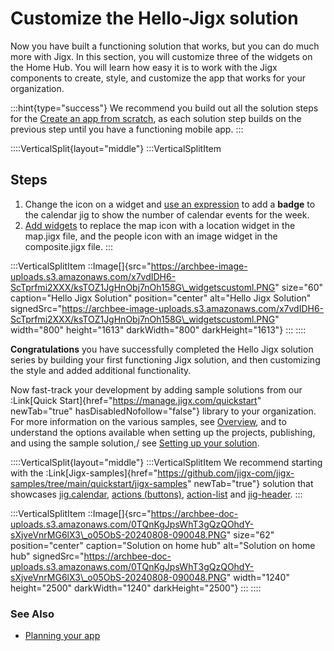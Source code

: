 # Customize the Hello-Jigx solution

Now you have built a functioning solution that works, but you can do much more with Jigx. In this section, you will customize three of the widgets on the Home Hub. You will learn how easy it is to work with the Jigx components to create, style, and customize the app that works for your organization.

:::hint{type="success"} We recommend you build out all the solution steps for the [Create an app from scratch](customize-the-hello-jigx-solution.md), as each solution step builds on the previous step until you have a functioning mobile app. :::

::::VerticalSplit{layout="middle"} :::VerticalSplitItem

## Steps

1. Change the icon on a widget and [use an expression](change-an-icon-and-add-a-badge.md) to add a **badge** to the calendar jig to show the number of calendar events for the week.
2. [Add widgets](add-widgets.md) to replace the map icon with a location widget in the map.jigx file, and the people icon with an image widget in the composite.jigx file. :::

:::VerticalSplitItem ::Image\[]{src="https://archbee-image-uploads.s3.amazonaws.com/x7vdIDH6-ScTprfmi2XXX/ksTOZ1JgHnObj7nOh158G\_widgetscustoml.PNG" size="60" caption="Hello Jigx Solution" position="center" alt="Hello Jigx Solution" signedSrc="https://archbee-image-uploads.s3.amazonaws.com/x7vdIDH6-ScTprfmi2XXX/ksTOZ1JgHnObj7nOh158G\_widgetscustoml.PNG" width="800" height="1613" darkWidth="800" darkHeight="1613"} ::: ::::

**Congratulations** you have successfully completed the Hello Jigx solution series by building your first functioning Jigx solution, and then customizing the style and added additional functionality.

Now fast-track your development by adding sample solutions from our :Link\[Quick Start]{href="https://manage.jigx.com/quickstart" newTab="true" hasDisabledNofollow="false"} library to your organization. For more information on the various samples, see [Overview](customize-the-hello-jigx-solution.md), and to understand the options available when setting up the projects, publishing, and using the sample solution,/ see [Setting up your solution](customize-the-hello-jigx-solution.md).

::::VerticalSplit{layout="middle"} :::VerticalSplitItem We recommend starting with the :Link\[Jigx-samples]{href="https://github.com/jigx-com/jigx-samples/tree/main/quickstart/jigx-samples" newTab="true"} solution that showcases [jig.calendar](customize-the-hello-jigx-solution.md), [actions (buttons)](customize-the-hello-jigx-solution.md), [action-list](customize-the-hello-jigx-solution.md) and [jig-header](customize-the-hello-jigx-solution.md). :::

:::VerticalSplitItem ::Image\[]{src="https://archbee-doc-uploads.s3.amazonaws.com/0TQnKgJpsWhT3gQzQOhdY-sXjveVnrMG6lX3\_o05ObS-20240808-090048.PNG" size="62" position="center" caption="Solution on home hub" alt="Solution on home hub" signedSrc="https://archbee-doc-uploads.s3.amazonaws.com/0TQnKgJpsWhT3gQzQOhdY-sXjveVnrMG6lX3\_o05ObS-20240808-090048.PNG" width="1240" height="2500" darkWidth="1240" darkHeight="2500"} ::: ::::

### See Also

* [Planning your app](../../planning-your-app/planning-your-app.md)
